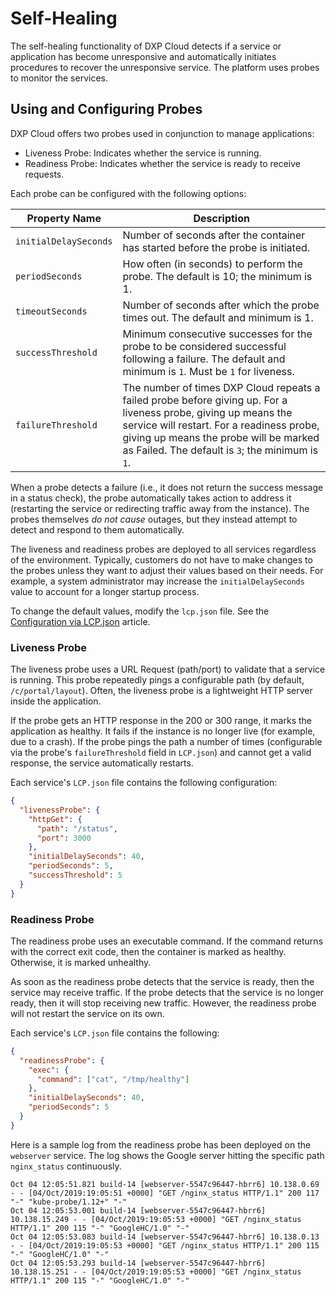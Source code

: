 # Self-Healing

The self-healing functionality of DXP Cloud detects if a service or application has become unresponsive and automatically initiates procedures to recover the unresponsive service. The platform uses probes to monitor the services.

## Using and Configuring Probes

DXP Cloud offers two probes used in conjunction to manage applications:

* Liveness Probe: Indicates whether the service is running.
* Readiness Probe: Indicates whether the service is ready to receive requests.

Each probe can be configured with the following options:

| Property Name | Description |
| --- | --- |
| `initialDelaySeconds`| Number of seconds after the container has started before the probe is initiated. |
| `periodSeconds` | How often (in seconds) to perform the probe. The default is 10; the minimum is 1. |
| `timeoutSeconds` | Number of seconds after which the probe times out. The default and minimum is 1. |
| `successThreshold` | Minimum consecutive successes for the probe to be considered successful following a failure. The default and minimum is `1`. Must be `1` for liveness. |
| `failureThreshold` | The number of times DXP Cloud repeats a failed probe before giving up. For a liveness probe, giving up means the service will restart. For a readiness probe, giving up means the probe will be marked as Failed. The default is `3`; the minimum is `1`. |

When a probe detects a failure (i.e., it does not return the success message in a status check), the probe automatically takes action to address it (restarting the service or redirecting traffic away from the instance). The probes themselves *do not cause* outages, but they instead attempt to detect and respond to them automatically.

The liveness and readiness probes are deployed to all services regardless of the environment. Typically, customers do not have to make changes to the probes unless they want to adjust their values based on their needs. For example, a system administrator may increase the `initialDelaySeconds` value to account for a longer startup process.

To change the default values, modify the `lcp.json` file. See the [Configuration via LCP.json](../reference/configuration-via-lcp-json.md) article.

### Liveness Probe

The liveness probe uses a URL Request (path/port) to validate that a service is running. This probe repeatedly pings a configurable path (by default, `/c/portal/layout`). Often, the liveness probe is a lightweight HTTP server inside the application. 

If the probe gets an HTTP response in the 200 or 300 range, it marks the application as healthy. It fails if the instance is no longer live (for example, due to a crash). If the probe pings the path a number of times (configurable via the probe's `failureThreshold` field in `LCP.json`) and cannot get a valid response, the service automatically restarts.

Each service's `LCP.json` file contains the following configuration:

```json
{
  "livenessProbe": {
    "httpGet": {
      "path": "/status",
      "port": 3000
    },
    "initialDelaySeconds": 40,
    "periodSeconds": 5,
    "successThreshold": 5
  }
}
```

### Readiness Probe

The readiness probe uses an executable command. If the command returns with the correct exit code, then the container is marked as healthy. Otherwise, it is marked unhealthy.

As soon as the readiness probe detects that the service is ready, then the service may receive traffic. If the probe detects that the service is no longer ready, then it will stop receiving new traffic. However, the readiness probe will not restart the service on its own.

Each service's `LCP.json` file contains the following:

```json
{
  "readinessProbe": {
    "exec": {
      "command": ["cat", "/tmp/healthy"]
    },
    "initialDelaySeconds": 40,
    "periodSeconds": 5
  }
}
```

Here is a sample log from the readiness probe has been deployed on the `webserver` service. The log shows the Google server hitting the specific path `nginx_status` continuously.

```shell
Oct 04 12:05:51.821 build-14 [webserver-5547c96447-hbrr6] 10.138.0.69 - - [04/Oct/2019:19:05:51 +0000] "GET /nginx_status HTTP/1.1" 200 117 "-" "kube-probe/1.12+" "-"
Oct 04 12:05:53.001 build-14 [webserver-5547c96447-hbrr6] 10.138.15.249 - - [04/Oct/2019:19:05:53 +0000] "GET /nginx_status HTTP/1.1" 200 115 "-" "GoogleHC/1.0" "-"
Oct 04 12:05:53.083 build-14 [webserver-5547c96447-hbrr6] 10.138.0.13 - - [04/Oct/2019:19:05:53 +0000] "GET /nginx_status HTTP/1.1" 200 115 "-" "GoogleHC/1.0" "-"
Oct 04 12:05:53.293 build-14 [webserver-5547c96447-hbrr6] 10.138.15.251 - - [04/Oct/2019:19:05:53 +0000] "GET /nginx_status HTTP/1.1" 200 115 "-" "GoogleHC/1.0" "-"
```
